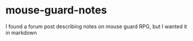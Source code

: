 # mouse-guard-notes
I found a forum post describing notes on mouse guard RPG, but I wanted it in markdown
